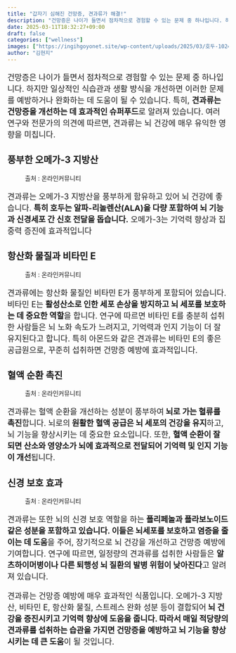 ```yaml
---
title: "갑자기 심해진 건망증, 견과류가 해결!"
description: "건망증은 나이가 들면서 점차적으로 경험할 수 있는 문제 중 하나입니다. 하지만 일상적인 식습관과 생활 방식을 개선하면 이러한 문제를 예방하거나 완화하는 데 도움이 될 수 있습니다. 특히, 견과류는 건망증을 개선하는 데 효과적인 슈퍼푸드로 알려져 있습니다. 여러 연구와 "
date: 2025-03-11T18:32:27+09:00
draft: false
categories: ["wellness"]
images: ["https://ingihgoyonet.site/wp-content/uploads/2025/03/호두-1024x683.jpg", "https://ingihgoyonet.site/wp-content/uploads/2025/03/견과류-1-1024x683.jpg", "https://ingihgoyonet.site/wp-content/uploads/2025/03/땅콩-1024x683.jpg", "https://ingihgoyonet.site/wp-content/uploads/2025/03/견과류효능-683x1024.jpg"]
author: "김현지"
---
```


<p style="font-size:18px">건망증은 나이가 들면서 점차적으로 경험할 수 있는 문제 중 하나입니다. 하지만 일상적인 식습관과 생활 방식을 개선하면 이러한 문제를 예방하거나 완화하는 데 도움이 될 수 있습니다. 특히, <strong>견과류는 건망증을 개선하는 데 효과적인 슈퍼푸드</strong>로 알려져 있습니다. 여러 연구와 전문가의 의견에 따르면, 견과류는 뇌 건강에 매우 유익한 영향을 미칩니다.</p> <h2 >풍부한 오메가-3 지방산</h2> <figure ><img src="https://ingihgoyonet.site/wp-content/uploads/2025/03/호두-1024x683.jpg" alt="" style="aspect-ratio:16/9;object-fit:cover"/><figcaption >출처 : 온라인커뮤니티</figcaption></figure> <p style="font-size:18px">견과류는 오메가-3 지방산을 풍부하게 함유하고 있어 뇌 건강에 좋습니다. <strong>특히 호두는 알파-리놀렌산(ALA)을 다량 포함하여 뇌 기능과 신경세포 간 신호 전달을 돕습니다.</strong> 오메가-3는 기억력 향상과 집중력 증진에 효과적입니다</p> <h2 >항산화 물질과 비타민 E</h2> <figure ><img src="https://ingihgoyonet.site/wp-content/uploads/2025/03/견과류-1-1024x683.jpg" alt="" style="aspect-ratio:16/9;object-fit:cover"/><figcaption >출처 : 온라인커뮤니티</figcaption></figure> <p style="font-size:18px">견과류에는 항산화 물질인 비타민 E가 풍부하게 포함되어 있습니다. 비타민 E는<strong> 활성산소로 인한 세포 손상을 방지하고 뇌 세포를 보호하는 데 중요한 역할</strong>을 합니다. 연구에 따르면 비타민 E를 충분히 섭취한 사람들은 뇌 노화 속도가 느려지고, 기억력과 인지 기능이 더 잘 유지된다고 합니다. 특히 아몬드와 같은 견과류는 비타민 E의 좋은 공급원으로, 꾸준히 섭취하면 건망증 예방에 효과적입니다.</p> <h2 >혈액 순환 촉진</h2> <figure ><img src="https://ingihgoyonet.site/wp-content/uploads/2025/03/땅콩-1024x683.jpg" alt="" style="aspect-ratio:16/9;object-fit:cover"/><figcaption >출처 : 온라인커뮤니티</figcaption></figure> <p style="font-size:18px">견과류는 혈액 순환을 개선하는 성분이 풍부하여<strong> 뇌로 가는 혈류를 촉진</strong>합니다. 뇌로의<strong> 원활한 혈액 공급은 뇌 세포의 건강을 유지</strong>하고, 뇌 기능을 향상시키는 데 중요한 요소입니다. 또한, <strong>혈액 순환이 잘 되면 산소와 영양소가 뇌에 효과적으로 전달되어 기억력 및 인지 기능이 개선</strong>됩니다.</p> <h2 >신경 보호 효과</h2> <figure ><img src="https://ingihgoyonet.site/wp-content/uploads/2025/03/견과류효능-683x1024.jpg" alt="" style="aspect-ratio:16/9;object-fit:cover"/><figcaption >출처 : 온라인커뮤니티</figcaption></figure> <p style="font-size:18px">견과류는 또한 뇌의 신경 보호 역할을 하는<strong> 폴리페놀과 플라보노이드 같은 성분을 포함하고 있습니다. 이들은 뇌세포를 보호하고 염증을 줄이는 데 도움</strong>을 주어, 장기적으로 뇌 건강을 개선하고 건망증 예방에 기여합니다. 연구에 따르면, 일정량의 견과류를 섭취한 사람들은 <strong>알츠하이머병이나 다른 퇴행성 뇌 질환의 발병 위험이 낮아진다</strong>고 알려져 있습니다.</p> <p style="font-size:18px">견과류는 건망증 예방에 매우 효과적인 식품입니다. 오메가-3 지방산, 비타민 E, 항산화 물질, 스트레스 완화 성분 등이 결합되어<strong> 뇌 건강을 증진시키고 기억력 향상에 도움을 줍니다. 따라서 매일 적당량의 견과류를 섭취하는 습관을 가지면 건망증을 예방하고 뇌 기능을 향상시키는 데 큰 도움</strong>이 될 것입니다.</p>